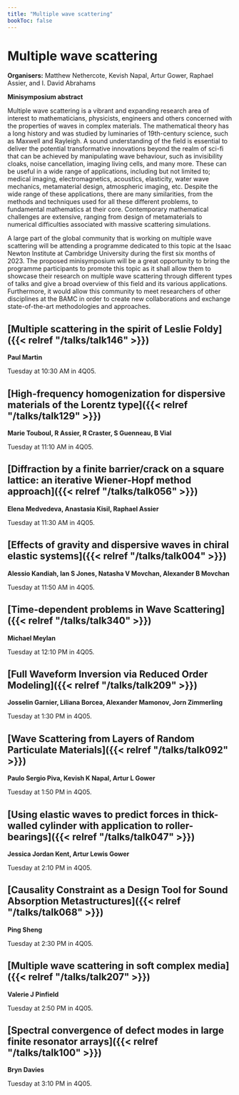 ```yaml
---
title: "Multiple wave scattering"
bookToc: false
---
```


# Multiple wave scattering

**Organisers:** Matthew Nethercote, Kevish Napal, Artur Gower, Raphael Assier, and I. David Abrahams

**Minisymposium abstract**

Multiple wave scattering is a vibrant and expanding research area of interest to mathematicians, physicists, engineers and others concerned with the properties of waves in complex materials. The mathematical theory has a long history and was studied by luminaries of 19th-century science, such as Maxwell and Rayleigh. A sound understanding of the field is essential to deliver the potential transformative innovations beyond the realm of sci-fi that can be achieved by manipulating wave behaviour, such as invisibility cloaks, noise cancellation, imaging living cells, and many more. These can be useful in a wide range of applications, including but not limited to; medical imaging, electromagnetics, acoustics, elasticity, water wave mechanics, metamaterial design, atmospheric imaging, etc. Despite the wide range of these applications, there are many similarities, from the methods and techniques used for all these different problems, to fundamental mathematics at their core. Contemporary mathematical challenges are extensive, ranging from design of metamaterials to numerical difficulties associated with massive scattering simulations. 

A large part of the global community that is working on multiple wave scattering will be attending a programme dedicated to this topic at the Isaac Newton Institute at Cambridge University during the first six months of 2023. The proposed minisymposium will be a great opportunity to bring the programme participants to promote this topic as it shall allow them to showcase their research on multiple wave scattering through different types of talks and give a broad overview of this field and its various applications. Furthermore, it would allow this community to meet researchers of other disciplines at the BAMC in order to create new collaborations and exchange state-of-the-art methodologies and approaches.



## [Multiple scattering in the spirit of Leslie Foldy]({{< relref "/talks/talk146" >}})

**Paul Martin**

Tuesday at 10:30 AM in 4Q05.


## [High-frequency homogenization for dispersive materials of the Lorentz type]({{< relref "/talks/talk129" >}})

**Marie Touboul, R Assier, R Craster, S Guenneau, B Vial**

Tuesday at 11:10 AM in 4Q05.


## [Diffraction by a finite barrier/crack on a square lattice: an iterative Wiener-Hopf method approach]({{< relref "/talks/talk056" >}})

**Elena Medvedeva, Anastasia Kisil, Raphael Assier**

Tuesday at 11:30 AM in 4Q05.


## [Effects of gravity and dispersive waves in chiral elastic systems]({{< relref "/talks/talk004" >}})

**Alessio Kandiah, Ian S Jones, Natasha V Movchan, Alexander B Movchan**

Tuesday at 11:50 AM in 4Q05.


## [Time-dependent problems in Wave Scattering]({{< relref "/talks/talk340" >}})

**Michael Meylan**

Tuesday at 12:10 PM in 4Q05.


## [Full Waveform Inversion via Reduced Order Modeling]({{< relref "/talks/talk209" >}})

**Josselin Garnier, Liliana Borcea, Alexander Mamonov, Jorn Zimmerling**

Tuesday at 1:30 PM in 4Q05.


## [Wave Scattering from Layers of Random Particulate Materials]({{< relref "/talks/talk092" >}})

**Paulo Sergio Piva, Kevish K Napal, Artur L Gower**

Tuesday at 1:50 PM in 4Q05.


## [Using elastic waves to predict forces in thick-walled cylinder with application to roller-bearings]({{< relref "/talks/talk047" >}})

**Jessica Jordan Kent, Artur Lewis Gower**

Tuesday at 2:10 PM in 4Q05.


## [Causality Constraint as a Design Tool for Sound Absorption Metastructures]({{< relref "/talks/talk068" >}})

**Ping Sheng**

Tuesday at 2:30 PM in 4Q05.


## [Multiple wave scattering in soft complex media]({{< relref "/talks/talk207" >}})

**Valerie J Pinfield**

Tuesday at 2:50 PM in 4Q05.


## [Spectral convergence of defect modes in large finite resonator arrays]({{< relref "/talks/talk100" >}})

**Bryn Davies**

Tuesday at 3:10 PM in 4Q05.


